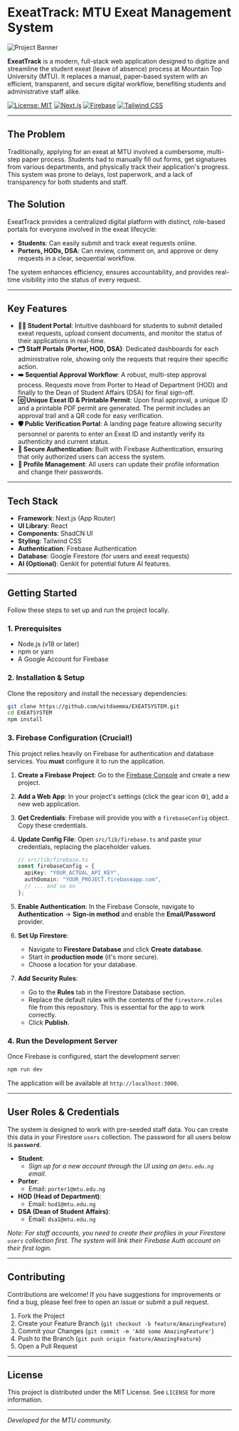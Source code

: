 
# ExeatTrack: MTU Exeat Management System

![Project Banner](https://placehold.co/1200x400.png?text=ExeatTrack)

**ExeatTrack** is a modern, full-stack web application designed to digitize and streamline the student exeat (leave of absence) process at Mountain Top University (MTU). It replaces a manual, paper-based system with an efficient, transparent, and secure digital workflow, benefiting students and administrative staff alike.

[![License: MIT](https://img.shields.io/badge/License-MIT-blue.svg)](https://opensource.org/licenses/MIT)
[![Next.js](https://img.shields.io/badge/Next.js-14-black.svg?logo=next.js)](https://nextjs.org/)
[![Firebase](https://img.shields.io/badge/Firebase-9-orange.svg?logo=firebase)](https://firebase.google.com/)
[![Tailwind CSS](https://img.shields.io/badge/Tailwind_CSS-3-cyan.svg?logo=tailwind-css)](https://tailwindcss.com/)

---

## The Problem

Traditionally, applying for an exeat at MTU involved a cumbersome, multi-step paper process. Students had to manually fill out forms, get signatures from various departments, and physically track their application's progress. This system was prone to delays, lost paperwork, and a lack of transparency for both students and staff.

## The Solution

ExeatTrack provides a centralized digital platform with distinct, role-based portals for everyone involved in the exeat lifecycle:

-   **Students**: Can easily submit and track exeat requests online.
-   **Porters, HODs, DSA**: Can review, comment on, and approve or deny requests in a clear, sequential workflow.

The system enhances efficiency, ensures accountability, and provides real-time visibility into the status of every request.

---

## Key Features

-   **👨‍🎓 Student Portal**: Intuitive dashboard for students to submit detailed exeat requests, upload consent documents, and monitor the status of their applications in real-time.
-   **🗂️ Staff Portals (Porter, HOD, DSA)**: Dedicated dashboards for each administrative role, showing only the requests that require their specific action.
-   **➡️ Sequential Approval Workflow**: A robust, multi-step approval process. Requests move from Porter to Head of Department (HOD) and finally to the Dean of Student Affairs (DSA) for final sign-off.
-   **🆔 Unique Exeat ID & Printable Permit**: Upon final approval, a unique ID and a printable PDF permit are generated. The permit includes an approval trail and a QR code for easy verification.
-   **🛡️ Public Verification Portal**: A landing page feature allowing security personnel or parents to enter an Exeat ID and instantly verify its authenticity and current status.
-   **🔐 Secure Authentication**: Built with Firebase Authentication, ensuring that only authorized users can access the system.
-   **📝 Profile Management**: All users can update their profile information and change their passwords.

---

## Tech Stack

-   **Framework**: Next.js (App Router)
-   **UI Library**: React
-   **Components**: ShadCN UI
-   **Styling**: Tailwind CSS
-   **Authentication**: Firebase Authentication
-   **Database**: Google Firestore (for users and exeat requests)
-   **AI (Optional)**: Genkit for potential future AI features.

---

## Getting Started

Follow these steps to set up and run the project locally.

### 1. Prerequisites

-   Node.js (v18 or later)
-   npm or yarn
-   A Google Account for Firebase

### 2. Installation & Setup

Clone the repository and install the necessary dependencies:

```bash
git clone https://github.com/witdaemma/EXEATSYSTEM.git
cd EXEATSYSTEM
npm install
```

### 3. Firebase Configuration (Crucial!)

This project relies heavily on Firebase for authentication and database services. You **must** configure it to run the application.

1.  **Create a Firebase Project**: Go to the [Firebase Console](https://console.firebase.google.com/) and create a new project.
2.  **Add a Web App**: In your project's settings (click the gear icon ⚙️), add a new web application.
3.  **Get Credentials**: Firebase will provide you with a `firebaseConfig` object. Copy these credentials.
4.  **Update Config File**: Open `src/lib/firebase.ts` and paste your credentials, replacing the placeholder values.

    ```typescript
    // src/lib/firebase.ts
    const firebaseConfig = {
      apiKey: "YOUR_ACTUAL_API_KEY",
      authDomain: "YOUR_PROJECT.firebaseapp.com",
      // ... and so on
    };
    ```

5.  **Enable Authentication**: In the Firebase Console, navigate to **Authentication** -> **Sign-in method** and enable the **Email/Password** provider.
6.  **Set Up Firestore**:
    -   Navigate to **Firestore Database** and click **Create database**.
    -   Start in **production mode** (it's more secure).
    -   Choose a location for your database.
7.  **Add Security Rules**:
    -   Go to the **Rules** tab in the Firestore Database section.
    -   Replace the default rules with the contents of the `firestore.rules` file from this repository. This is essential for the app to work correctly.
    -   Click **Publish**.

### 4. Run the Development Server

Once Firebase is configured, start the development server:

```bash
npm run dev
```

The application will be available at `http://localhost:3000`.

---

## User Roles & Credentials

The system is designed to work with pre-seeded staff data. You can create this data in your Firestore `users` collection. The password for all users below is **`password`**.

-   **Student**:
    -   *Sign up for a new account through the UI using an `@mtu.edu.ng` email.*
-   **Porter**:
    -   Email: `porter1@mtu.edu.ng`
-   **HOD (Head of Department)**:
    -   Email: `hod1@mtu.edu.ng`
-   **DSA (Dean of Student Affairs)**:
    -   Email: `dsa1@mtu.edu.ng`

*Note: For staff accounts, you need to create their profiles in your Firestore `users` collection first. The system will link their Firebase Auth account on their first login.*

---

## Contributing

Contributions are welcome! If you have suggestions for improvements or find a bug, please feel free to open an issue or submit a pull request.

1.  Fork the Project
2.  Create your Feature Branch (`git checkout -b feature/AmazingFeature`)
3.  Commit your Changes (`git commit -m 'Add some AmazingFeature'`)
4.  Push to the Branch (`git push origin feature/AmazingFeature`)
5.  Open a Pull Request

---

## License

This project is distributed under the MIT License. See `LICENSE` for more information.

---
*Developed for the MTU community.*
